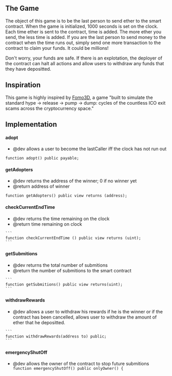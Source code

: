 ## The Game
The object of this game is to be the last person to send ether to the smart contract. When the game is initialized, 1000 seconds is set on the clock. Each time ether is sent to the contract, time is added. The more ether you send, the less time is added. If you are the last person to send money to the contract when the time runs out, simply send one more transaction to the contract to claim your funds. It could be millions!

Don't worry, your funds are safe. If there is an explotation, the deployer of the contract can halt all actions and allow users to withdraw any funds that they have depositted.

## Inspiration
This game is highly inspired by [Fomo3D](https://exitscam.me/shakedown), a game "built to simulate the standard hype -> release -> pump -> dump: cycles of the countless ICO exit scams across the cryptocurrency space."

## Implementation 

#### adopt


 * @dev allows a user to become the lastCaller iff the clock has not run out
 
 ```
 function adopt() public payable;
 ```
 
 #### getAdopters
 
  * @dev returns the address of the winner; 0 if no winner yet
  * @return address of winner
  
  ```
  function getAdopters() public view returns (address);
  ```
  
  #### checkCurrentEndTime
  
   * @dev returns the time remaining on the clock
   * @return time remaining on clock
     
    ```
    function checkCurrentEndTime () public view returns (uint);
    ```
    
  #### getSubmitions  
   
   * @dev returns the total number of submitions
   * @return the number of submitions to the smart contract
     
    
    ```
    function getSubmitions() public view returns(uint);
    ```
    
   #### withdrawRewards
    
   * @dev allows a user to withdraw his rewards if he is the winner or if the contract has been cancelled, allows user to withdraw the amount of ether that he depositted.

    ``` 
    function withdrawRewards(address to) public;
    ```
    
   #### emergencyShutOff
   
   * @dev allows the owner of the contract to stop future submitions
    ``` 
    function emergencyShutOff() public onlyOwner() {
    ```
